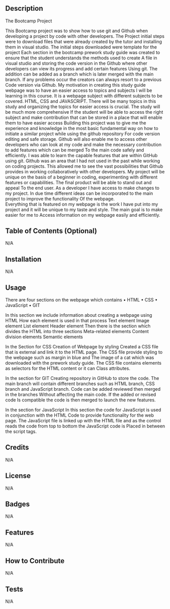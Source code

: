 # <Prework-Study-Guide>

## Description


The Bootcamp Project

This Bootcamp project was to show how to use git and Github when developing a project by code with other developers.
The Project initial steps were to download files that were already created by the tutor and installing them in visual studio.
The initial steps downloaded were template for the project
Each section in the bootcamp prework study guide was created to ensure that the student understands the methods used to create 
A file in visual studio and storing the code version in the Github where other developers can view its progress and add certain features
Using git. 
The addition can be added as a branch which is later merged with the main branch. If any problems occur the creators can always resort to a previous
Code version via Github.
My motivation in creating this study guide webpage was to have an easier access to topics and subjects I will be learning in this course.
It is a webpage subject with different subjects to be covered. HTML, CSS and JAVASCRIPT.
There will be many topics in this study and organizing the topics for easier access is crucial. The study will be much more comprehensive 
If the student will be able to access the right subject and make contribution that can be stored in a place that will enable them to have easier access
Building this project was to give me the experience and knowledge in the most basic fundamental way on how to initiate a similar project while using the github repository 
For code version editing and safe storage. Github will also enable me to access other developers who can look at my code and make the necessary contribution to add features which can be merged 
 To the main code safely and efficiently.
I was able to learn the capable features that are within GitHub using git. Github was an area that I had not used in the past while working on coding projects.
This allowed me to see the vast possibilities that Github provides in working collaboratively with other developers.
My project will be unique on the basis of a beginner in coding, experimenting with different features or capabilities. The final product will be able to stand out and appeal 
To the end user.
As a developer I have access to make changes to my project. In due time different ideas can be incorporated to the main project to improve the functionality
Of the webpage.  
Everything that is featured on my webpage is the work I have put into my project and it will be unique to my taste and style. The main goal is to make easier for me to 
Access information on my webpage easily and efficiently.



## Table of Contents (Optional)

N/A


## Installation
 
 N/A

## Usage


There are four sections on the webpage which contains 
•	HTML
•	CSS
•	JavaScript
•	GIT

In this section we include information about creating a webpage using HTML
How each element is used in that process
Text element
Image element
List element 
Header element
Then there is the section which divides the HTML into three sections
Meta-related elements
Content division elements 
Semantic elements

In the Section for CSS
Creation of Webpage by styling
Created a CSS file that is external and link it to the HTML page.
The CSS file provide styling to the webpage such as margin in blue and
The image of a cat which was downloaded with the prework study guide.
The CSS file contains elements as selectors for the HTML content or it can 
Class attributes.

In the section for GIT
Creating repository in GitHub to store the code.
The main branch will contain different branches such as
HTML branch, CSS branch and JavaScript  branch.
Code can be added reviewed then merged in the branches
Without affecting the main code. If the added or revised code 
Is compatible the code is then merged to launch the new features.

In the section for JavaScript
In this section the code for JavaScript is used in conjunction with the HTML 
Code to provide functionality for the web page. The JavaScript file is linked up with the
HTML file and as the control reads the code from top to bottom the JavaScript code is 
Placed in between the script tags.




## Credits
 N/A


## License

N/A
## Badges

N/A

## Features

N/A
## How to Contribute

N/A

## Tests
N/A

